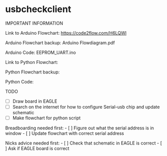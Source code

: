 # usbcheckclient

IMPORTANT INFORMATION

Link to Arduino Flowchart:
https://code2flow.com/H6LQWl

Arduino Flowchart backup:
Arduino Flowdiagram.pdf

Arduino Code:
EEPROM_UART.ino

Link to Python Flowchart: 

Python Flowchart backup:

Python Code:


TODO

- [ ] Draw board in EAGLE
- [ ] Search on the internet for how to configure Serial-usb chip and update schematic
- [ ] Make flowchart for python script

Breadboarding needed first:
	- [ ] Figure out what the serial address is in window
	- [ ] Update flowchart with correct serial address

Nicks advice needed first:
	- [ ] Check that schematic in EAGLE is correct
	- [ ] Ask if EAGLE board is correct
